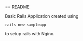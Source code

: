 == README

Basic Rails Application created using 

``` rails new sampleapp ```

to setup rails with Nginx.
